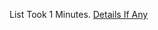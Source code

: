 List Took 1 Minutes.
[Details If Any](https://github.com/deathbybandaid/piholeparser/blob/master/RecentRunLogs/parsingscripts/RansomwareTrackerDomainBlocklist.md)

